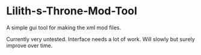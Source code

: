 # Lilith-s-Throne-Mod-Tool
A simple gui tool for making the xml mod files.

Currently very untested.
Interface needs a lot of work. Will slowly but surely improve over time.
